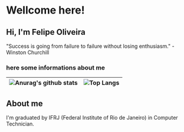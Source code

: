 # Wellcome here!

## Hi, I'm Felipe Oliveira

"Success is going from failure to failure without losing enthusiasm." - Winston Churchill

### here some informations about me

| ![Anurag's github stats](https://github-readme-stats.vercel.app/api?username=felipedavi&theme=vue&show_icons=true&icon_color=03ADDF&title_color=03ADDF&bg_color=0D1117&text_color=fafafa)   |  ![Top Langs](https://github-readme-stats.vercel.app/api/top-langs/?username=felipedavi&layout=compact&title_color=03ADDF&bg_color=0D1117&text_color=fafafa)  |
| ------------------- | ------------------- |

## About me
I'm graduated by IFRJ (Federal Institute of Rio de Janeiro) in Computer Technician.
